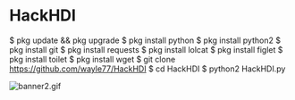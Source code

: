 # HackHDI
$ pkg update && pkg upgrade
$ pkg install python
$ pkg install python2
$ pkg install git 
$ pkg install requests
$ pkg install lolcat
$ pkg install figlet
$ pkg install toilet
$ pkg install wget
$ git clone https://github.com/wayle77/HackHDI
$ cd HackHDI
$ python2 HackHDI.py

![banner2.gif](https://user-images.githubusercontent.com/117302203/205081279-c0b7c0b5-098b-420b-828c-88106c06aa3c.gif)

